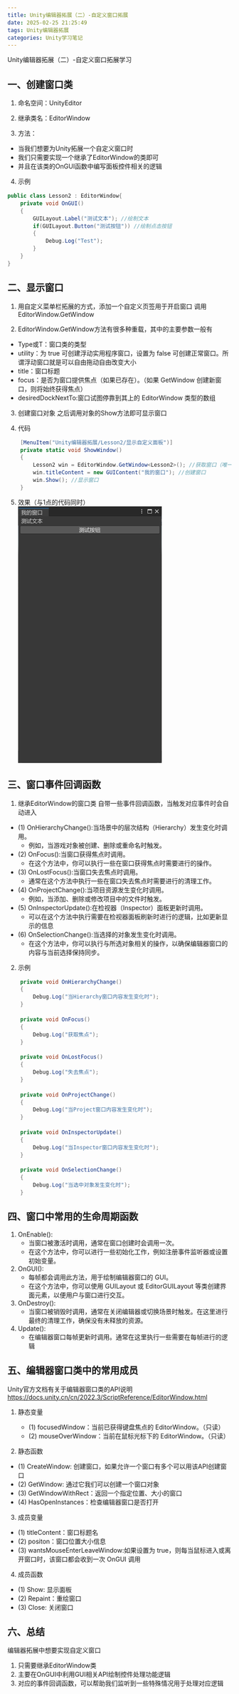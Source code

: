 ```yaml
---
title: Unity编辑器拓展（二）-自定义窗口拓展
date: 2025-02-25 21:25:49
tags: Unity编辑器拓展
categories: Unity学习笔记
---
```


Unity编辑器拓展（二）-自定义窗口拓展学习

<!--more-->

## 一、创建窗口类

1. 命名空间：UnityEditor
2. 继承类名：EditorWindow

3. 方法：
- 当我们想要为Unity拓展一个自定义窗口时
- 我们只需要实现一个继承了EditorWindow的类即可
- 并且在该类的OnGUI函数中编写面板控件相关的逻辑

4. 示例
```CS
public class Lesson2 : EditorWindow{
    private void OnGUI()
    {
        GUILayout.Label("测试文本"); //绘制文本
        if(GUILayout.Button("测试按钮")) //绘制点击按钮
        {
            Debug.Log("Test");
        }
    }
}
```

## 二、显示窗口
1. 用自定义菜单栏拓展的方式，添加一个自定义页签用于开启窗口
调用EditorWindow.GetWindow

2. EditorWindow.GetWindow方法有很多种重载，其中的主要参数一般有
- Type或T：窗口类的类型
- utility：为 true 可创建浮动实用程序窗口，设置为 false 可创建正常窗口。所谓浮动窗口就是可以自由拖动自由改变大小
- title：窗口标题
- focus：是否为窗口提供焦点（如果已存在）。（如果 GetWindow 创建新窗口，则将始终获得焦点）
- desiredDockNextTo:窗口试图停靠到其上的 EditorWindow 类型的数组

3. 创建窗口对象
之后调用对象的Show方法即可显示窗口

4. 代码
```CS
    [MenuItem("Unity编辑器拓展/Lesson2/显示自定义面板")]
    private static void ShowWindow()
    {
        Lesson2 win = EditorWindow.GetWindow<Lesson2>(); //获取窗口（唯一窗口），如果希望有多个窗口的话使用EditorWindow.CreateWindow<Lesson2>();
        win.titleContent = new GUIContent("我的窗口"); //创建窗口
        win.Show(); //显示窗口
    }

```
5. 效果（与1点的代码同时）
![](./二-自定义窗口拓展/2.%20显示窗口.png)

## 三、窗口事件回调函数
1. 继承EditorWindow的窗口类 自带一些事件回调函数，当触发对应事件时会自动进入
- (1) OnHierarchyChange():当场景中的层次结构（Hierarchy）发生变化时调用。
    - 例如，当游戏对象被创建、删除或重命名时触发。
- (2) OnFocus():当窗口获得焦点时调用。
  - 在这个方法中，你可以执行一些在窗口获得焦点时需要进行的操作。
- (3) OnLostFocus():当窗口失去焦点时调用。
    - 通常在这个方法中执行一些在窗口失去焦点时需要进行的清理工作。
- (4) OnProjectChange():当项目资源发生变化时调用。
    - 例如，当添加、删除或修改项目中的文件时触发。
- (5) OnInspectorUpdate():在检视器（Inspector）面板更新时调用。
    - 可以在这个方法中执行需要在检视器面板刷新时进行的逻辑，比如更新显示的信息
- (6) OnSelectionChange():当选择的对象发生变化时调用。
    - 在这个方法中，你可以执行与所选对象相关的操作，以确保编辑器窗口的内容与当前选择保持同步。

2. 示例
```CS
    private void OnHierarchyChange()
    {
        Debug.Log("当Hierarchy窗口内容发生变化时");
    }

    private void OnFocus()
    {
        Debug.Log("获取焦点");
    }

    private void OnLostFocus()
    {
        Debug.Log("失去焦点");
    }

    private void OnProjectChange()
    {
        Debug.Log("当Project窗口内容发生变化时");
    }

    private void OnInspectorUpdate()
    {
        Debug.Log("当Inspector窗口内容发生变化时");
    }

    private void OnSelectionChange()
    {
        Debug.Log("当选中对象发生变化时");
    }
```

## 四、窗口中常用的生命周期函数
1. OnEnable():
   - 当窗口被激活时调用，通常在窗口创建时会调用一次。
   - 在这个方法中，你可以进行一些初始化工作，例如注册事件监听器或设置初始变量。
2. OnGUI():
   - 每帧都会调用此方法，用于绘制编辑器窗口的 GUI。
   - 在这个方法中，你可以使用 GUILayout 或 EditorGUILayout 等类创建界面元素，以便用户与窗口进行交互。
3. OnDestroy():
   - 当窗口被销毁时调用，通常在关闭编辑器或切换场景时触发。在这里进行最终的清理工作，确保没有未释放的资源。
4. Update():
   - 在编辑器窗口每帧更新时调用。通常在这里执行一些需要在每帧进行的逻辑

## 五、编辑器窗口类中的常用成员
Unity官方文档有关于编辑器窗口类的API说明
https://docs.unity.cn/cn/2022.3/ScriptReference/EditorWindow.html

1. 静态变量
   - (1) focusedWindow：当前已获得键盘焦点的 EditorWindow。（只读）
   - (2) mouseOverWindow：当前在鼠标光标下的 EditorWindow。（只读）

2. 静态函数
- (1) CreateWindow: 创建窗口，如果允许一个窗口有多个可以用该API创建窗口
- (2) GetWindow: 通过它我们可以创建一个窗口对象
- (3) GetWindowWithRect：返回一个指定位置、大小的窗口
- (4) HasOpenInstances：检查编辑器窗口是否打开

3. 成员变量
- (1) titleContent：窗口标题名
- (2) positon：窗口位置大小信息
- (3) wantsMouseEnterLeaveWindow:如果设置为 true，则每当鼠标进入或离开窗口时，该窗口都会收到一次 OnGUI 调用

4. 成员函数
- (1) Show: 显示面板
- (2) Repaint：重绘窗口
- (3) Close: 关闭窗口

## 六、总结
编辑器拓展中想要实现自定义窗口
1. 只需要继承EditorWindow类
2. 主要在OnGUI中利用GUI相关API绘制控件处理功能逻辑
3. 对应的事件回调函数，可以帮助我们监听到一些特殊情况用于处理对应逻辑
